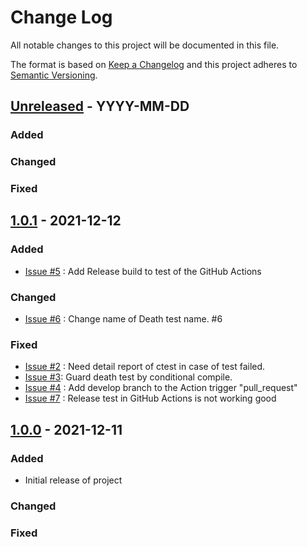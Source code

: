 # Change Log
All notable changes to this project will be documented in this file.

The format is based on [Keep a Changelog](http://keepachangelog.com/)
and this project adheres to [Semantic Versioning](http://semver.org/).

## [Unreleased] - YYYY-MM-DD
### Added
### Changed
### Fixed

## [1.0.1] - 2021-12-12
### Added
- [Issue #5](https://github.com/suikan4github/template_library/issues/5) : Add Release build to test of the GitHub Actions 
### Changed
- [Issue #6](https://github.com/suikan4github/template_library/issues/6) : Change name of Death test name. #6 
### Fixed
- [Issue #2](https://github.com/suikan4github/template_library/issues/2) : Need detail report of ctest in case of test failed.
- [Issue #3](https://github.com/suikan4github/template_library/issues/3):  Guard death test by conditional compile. 
- [Issue #4](https://github.com/suikan4github/template_library/issues/4) :  Add develop branch to the Action trigger "pull_request" 
- [Issue #7](https://github.com/suikan4github/template_library/issues/7) : Release test in GitHub Actions is not working good 

## [1.0.0] - 2021-12-11
### Added
- Initial release of project
### Changed
### Fixed


[Unreleased]: https://github.com/suikan4github/template_library/compare/v1.0.1...develop
[1.0.1]: https://github.com/suikan4github/template_library/compare/v1.0.0...v1.0.1
[1.0.0]: https://github.com/suikan4github/template_library/compare/v0.0.0...v1.0.0
